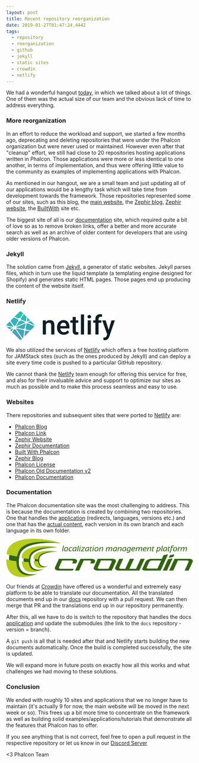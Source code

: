 ```yaml
---
layout: post
title: Recent repository reorganization
date: 2019-01-27T01:47:24.444Z
tags:
  - repository
  - reorganization
  - github
  - jekyll
  - static sites
  - crowdin
  - netlify
---
```

We had a wonderful hangout [today](https://www.youtube.com/watch?v=OAN7W2zVRaI), in which we talked about a lot of things. One of them was the actual size of our team and the obvious lack of time to address everything.

### More reorganization

In an effort to reduce the workload and support, we started a few months ago, deprecating and deleting repositories that were under the Phalcon organization but were never used or maintained. However even after that "cleanup" effort, we still had close to 20 repositories hosting applications written in Phalcon. Those applications were more or less identical to one another, in terms of implementation, and thus were offering little value to the community as examples of implementing applications with Phalcon.

As mentioned in our hangout, we are a small team and just updating all of our applications would be a lengthy task which will take time from development towards the framework. Those repositories represented some of our sites, such as this blog, the [main website](https://phalconphp.com), the [Zephir blog](https://blog.zephir-lang.com), [Zephir website](https://zephir-lang.com), the [BuiltWith](https://builtwith.phalconphp.com) site etc.

The biggest site of all is our [documentation](https://docs.phalconphp.com) site, which required quite a bit of love so as to remove broken links, offer a better and more accurate search as well as an archive of older content for developers that are using older versions of Phalcon.

### Jekyll

The solution came from [Jekyll](https://jekyllrb.com), a generator of static websites. Jekyll parses files, which in turn use the liquid template (a templating engine designed for Shopify) and generates static HTML pages. Those pages end up producing the content of the website itself.

### Netlify

![Netlify](/assets/files/full-logo-light.svg)

We also utilized the services of [Netlify](https://netlify.com) which offers a free hosting platform for JAMStack sites (such as the ones produced by Jekyll) and can deploy a site every time code is pushed to a particular GitHub repository. 

We cannot thank the [Netlify](https://netlify.com) team enough for offering this service for free, and also for their invaluable advice and support to optimize our sites as much as possible and to make this process seamless and easy to use.

### Websites

There repositories and subsequent sites that were ported to [Netlify](https://netlify.com) are:

* [Phalcon Blog](https://blog.phalconphp.com)
* [Phalcon Link](https://phalcon.link)
* [Zephir Website](https://zephir-lang.com)
* [Zephir Documentation](https://docs.zephir-lang.com)
* [Built With Phalcon](https://builtwith.phalconphp.com)
* [Zephir Blog](https://blog.zephir-lang.com)
* [Phalcon License](https://license.phalconphp.com)
* [Phalcon Old Documentation v2](https://olddocs.phalconphp.com)
* [Phalcon Documentation](https://docs.phalconphp.com)

### Documentation

The Phalcon documentation site was the most challenging to address. This is because the documentation is created by combining two repositories. One that handles the [application](https://github.com/phalcon/docs-app) (redirects, languages, versions etc.) and one that has the [actual content](https://github.com/phalcon/docs), each version in its own branch and each language in its own folder.

![Crowdin](/assets/files/crowdin-logo.png)

Our friends at [Crowdin](https://crowdin.com) have offered us a wonderful and extremely easy platform to be able to translate our documentation. All the translated documents end up in our [docs](https://github.com/phalcon/docs) repository with a pull request. We can then merge that PR and the translations end up in our repository permanently.

After this, all we have to do is switch to the repository that handles the docs [application](https://github.com/phalcon/docs-app) and update the submodules (the link to the `docs` repository - version = branch).

A `git push` is all that is needed after that and Netlify starts building the new documents automatically. Once the build is completed successfully, the site is updated.

We will expand more in future posts on exactly how all this works and what challenges we had moving to these solutions.

### Conclusion
We ended with roughly 10 sites and applications that we no longer have to maintain (it's actually 9 for now, the main website will be moved in the next week or so). This frees up a bit more time to concentrate on the framework as well as building solid examples/applications/tutorials that demonstrate all the features that Phalcon has to offer.

If you see anything that is not correct, feel free to open a pull request in the respective repository or let us know in our [Discord Server](https://phalcon.link/discord)

<3 Phalcon Team
